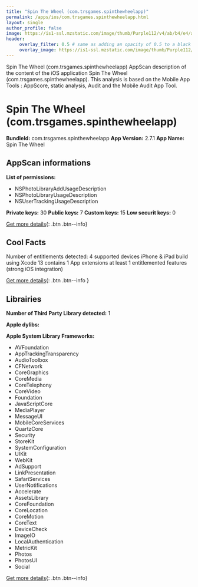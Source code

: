 ```yaml
---
title: "Spin The Wheel (com.trsgames.spinthewheelapp)"
permalink: /apps/ios/com.trsgames.spinthewheelapp.html
layout: single
author_profile: false
image: https://is1-ssl.mzstatic.com/image/thumb/Purple112/v4/ab/b4/e4/abb4e492-676a-a3d8-13c9-699fbcee9eae/AppIcon-0-0-1x_U007emarketing-0-0-0-7-0-0-sRGB-0-0-0-GLES2_U002c0-512MB-85-220-0-0.png/512x512bb.jpg
header: 
     overlay_filter: 0.5 # same as adding an opacity of 0.5 to a black background
     overlay_image: https://is1-ssl.mzstatic.com/image/thumb/Purple112/v4/ab/b4/e4/abb4e492-676a-a3d8-13c9-699fbcee9eae/AppIcon-0-0-1x_U007emarketing-0-0-0-7-0-0-sRGB-0-0-0-GLES2_U002c0-512MB-85-220-0-0.png/512x512bb.jpg
---
```

Spin The Wheel (com.trsgames.spinthewheelapp) AppScan description of the content of the iOS application Spin The Wheel (com.trsgames.spinthewheelapp). This analysis is based on the Mobile App Tools : AppScore, static analysis, Audit and the Mobile Audit App Tool.

# Spin The Wheel (com.trsgames.spinthewheelapp)

**BundleId:** com.trsgames.spinthewheelapp
**App Version:** 2.7.1
**App Name:** Spin The Wheel


## AppScan informations 

**List of permissions:** 
- NSPhotoLibraryAddUsageDescription
- NSPhotoLibraryUsageDescription
- NSUserTrackingUsageDescription
  
  
**Private keys:** 30
**Public keys:** 7
**Custom keys:** 15
**Low securit keys:** 0
  
[Get more details](/pricing.html){: .btn .btn--info}

## Cool Facts

Number of entitlements detected: 4
supported devices iPhone & iPad
build using Xcode 13
contains 1 App extensions
at least 1 entitlemented features (strong iOS integration)
  
[Get more details](/pricing.html){: .btn .btn--info }

## Librairies 
**Number of Third Party Library detected:** 1


**Apple dylibs:**


**Apple System Library Frameworks:**
- AVFoundation
- AppTrackingTransparency
- AudioToolbox
- CFNetwork
- CoreGraphics
- CoreMedia
- CoreTelephony
- CoreVideo
- Foundation
- JavaScriptCore
- MediaPlayer
- MessageUI
- MobileCoreServices
- QuartzCore
- Security
- StoreKit
- SystemConfiguration
- UIKit
- WebKit
- AdSupport
- LinkPresentation
- SafariServices
- UserNotifications
- Accelerate
- AssetsLibrary
- CoreFoundation
- CoreLocation
- CoreMotion
- CoreText
- DeviceCheck
- ImageIO
- LocalAuthentication
- MetricKit
- Photos
- PhotosUI
- Social


  
[Get more details](/pricing.html){: .btn .btn--info}

